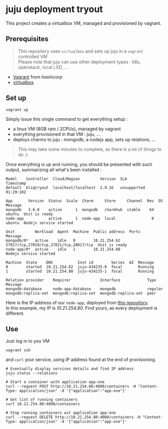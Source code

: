 # juju deployment tryout

This project creates a virtualbox VM, managed and provisioned by vagrant.

## Prerequisites

> This repository uses `virtualbox` and sets up juju in a `vagrant` controlled _VM_  
> Please note that juju can use other deployment types : k8s, openstack, local LXD, ...

- [Vagrant](https://www.vagrantup.com/downloads) from _hashicorp_
- [virtualbox](https://www.virtualbox.org/wiki/Downloads)

## Set up
```shell
vagrant up
```

Simply issue this single command to get everything setup :  

- a linux VM (8GB ram / 2CPUs), managed by vagrant
- everything provisioned in that VM : juju, ...
- deploys charms to juju : mongodb, a nodejs app, sets up relations, ...

> This may take some minutes to complete, as there is a lot of things to do :)

Once everything is up and running, you should be presented with such output, summarizing all what's been installed :
```
Model    Controller  Cloud/Region         Version  SLA          Timestamp
default  bliqtryout  localhost/localhost  2.9.16   unsupported  01:29:10Z

App       Version  Status  Scale  Charm     Store     Channel  Rev  OS      Message
mongodb   3.6.8    active      1  mongodb   charmhub  stable    64  ubuntu  Unit is ready
node-app           active      1  node-app  local                0  ubuntu  Nodejs service started

Unit         Workload  Agent  Machine  Public address  Ports                                    Message
mongodb/0*   active    idle   0        10.21.254.62    27017/tcp,27019/tcp,27021/tcp,28017/tcp  Unit is ready
node-app/0*  active    idle   1        10.21.254.80                                             Nodejs service started

Machine  State    DNS           Inst id        Series  AZ  Message
0        started  10.21.254.62  juju-434235-0  focal       Running
1        started  10.21.254.80  juju-434235-1  focal       Running

Relation provider    Requirer             Interface            Type     Message
mongodb:database     node-app:database    mongodb              regular  
mongodb:replica-set  mongodb:replica-set  mongodb-replica-set  peer   
```

Here is the IP address of our `node-app`, deployed from [this repository](https://github.com/bensoille/containers-lifecycle-simulate).  
In this example, my IP is *10.21.254.80*. Find yours, as every deployment is different.

## Use

Just log in to you VM
```shell
vagrant ssh
```

 and `curl` your service, using IP address found at the end of provisioning.
 ```shell
# Eventually display services details and find IP address
juju status --relations

# Start a container with application app-one
curl --request POST http://10.21.254.80:4000/containers -H "Content-Type: application/json" -d '{"application":"app-one"}'

# Get list of running containers
curl 10.21.254.80:4000/containers

# Stop running containers wit application app-one
curl --request DELETE http://10.21.254.80:4000/containers -H "Content-Type: application/json" -d '{"application":"app-one"}'

```
